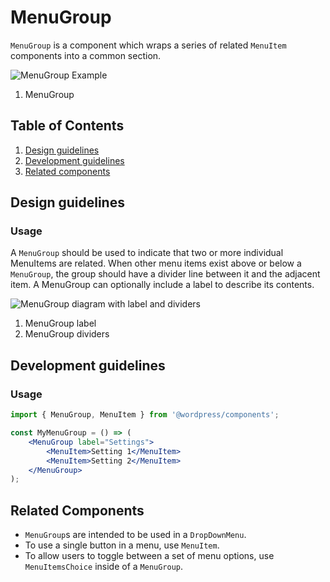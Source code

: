 # MenuGroup

`MenuGroup` is a component which wraps a series of related `MenuItem` components into a common section.

![MenuGroup Example](https://wordpress.org/gutenberg/files/2019/03/MenuGroup.png)

1. MenuGroup

## Table of Contents

1. [Design guidelines](#design-guidelines)
2. [Development guidelines](#development-guidelines)
3. [Related components](#related-components)

## Design guidelines

### Usage

A `MenuGroup` should be used to indicate that two or more individual MenuItems are related. When other menu items exist above or below a `MenuGroup`, the group should have a divider line between it and the adjacent item. A MenuGroup can optionally include a label to describe its contents. 

![MenuGroup diagram with label and dividers](https://wordpress.org/gutenberg/files/2019/03/MenuGroup-Anatomy.png)

1. MenuGroup label
2. MenuGroup dividers

## Development guidelines

### Usage

```jsx
import { MenuGroup, MenuItem } from '@wordpress/components';

const MyMenuGroup = () => (
	<MenuGroup label="Settings">
		<MenuItem>Setting 1</MenuItem>
		<MenuItem>Setting 2</MenuItem>
	</MenuGroup>
);
```

## Related Components

- `MenuGroup`s are intended to be used in a `DropDownMenu`.
- To use a single button in a menu, use `MenuItem`.
- To allow users to toggle between a set of menu options, use `MenuItemsChoice` inside of a `MenuGroup`.

